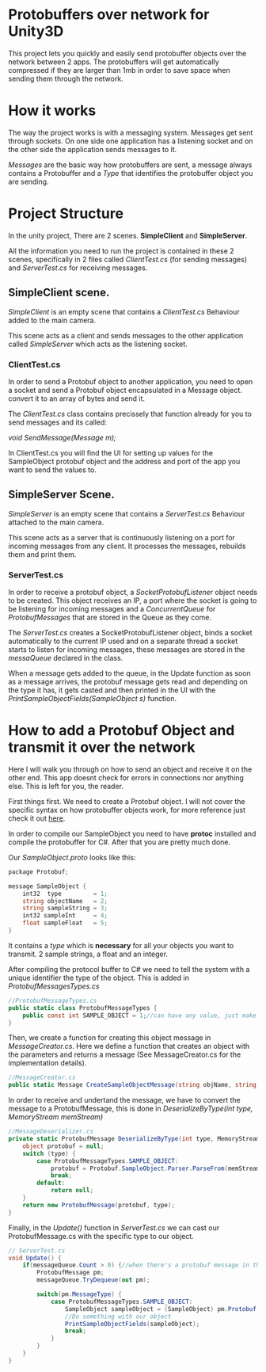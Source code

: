# Protobuffers over network for Unity3D
This project lets you quickly and easily send protobuffer objects over the
network between 2 apps. The protobuffers will get automatically compressed if
they are larger than 1mb in order to save space when sending them through the
network.

# How it works
The way the project works is with a messaging system. Messages get sent
through sockets. On one side one application has a listening socket and on
the other side the application sends messages to it.

*Messages* are the basic way how protobuffers are sent, a message always
contains a Protobuffer and a *Type* that identifies the protobuffer object you
are sending.

# Project Structure
In the unity project, There are 2 scenes. **SimpleClient** and
**SimpleServer**.

All the information you need to run the project is contained in these 2
scenes, specifically in 2 files called *ClientTest.cs* (for sending messages)
and *ServerTest.cs* for receiving messages.

## SimpleClient scene.
*SimpleClient* is an empty scene that contains a *ClientTest.cs* Behaviour
added to the main camera.

This scene acts as a client and sends messages to the other application
called *SimpleServer* which acts as the listening socket.

### ClientTest.cs
In order to send a Protobuf object to another application, you need to open a
socket and send a Protobuf object encapsulated in a Message object. convert it
to an array of bytes and send it.

The *ClientTest.cs* class contains precissely that function already for you to
send messages and its called:

*void SendMessage(Message m);*

In ClientTest.cs you will find the UI for setting up values for the
SampleObject protobuf object and the address and port of the app you want to
send the values to.

## SimpleServer Scene.
*SimpleServer* is an empty scene that contains a *ServerTest.cs* Behaviour
attached to the main camera.

This scene acts as a server that is continuously listening on a port for
incoming messages from any client. It processes the messages, rebuilds them
and print them.

### ServerTest.cs
In order to receive a protobuf object, a *SocketProtobufListener* object
needs to be created. This object receives an IP, a port where the socket
is going to be listening for incoming messages and a *ConcurrentQueue* for
*ProtobufMessages* that are stored in the Queue as they come.

The *ServerTest.cs* creates a SocketProtobufListener object, binds a socket
automatically to the current IP used and on a separate thread a socket starts
to listen for incoming messages, these messages are stored in the
*messaQueue* declared in the class.

When a message gets added to the queue, in the Update function as soon as a
message arrives, the protobuf message gets read and depending on the type it
has, it gets casted and then printed in the UI with the
*PrintSampleObjectFields(SampleObject s)* function.


# How to add a Protobuf Object and transmit it over the network
Here I will walk you through on how to send an object and receive it on the
other end. This app doesnt check for errors in connections nor anything
else. This is left for you, the reader.

First things first. We need to create a Protobuf object. I will not cover the
specific syntax on how protobuffer objects work, for more reference just
check it out [here](https://developers.google.com/protocol-buffers/docs/overview).

In order to compile our SampleObject you need to have **protoc** installed
and compile the protobuffer for C#. After that you are pretty much done.

Our *SampleObject.proto* looks like this:

```csharp
package Protobuf;

message SampleObject {
    int32  type         = 1;
    string objectName   = 2;
    string sampleString = 3;
    int32 sampleInt     = 4;
    float sampleFloat   = 5;
}
```

It contains a *type* which is **necessary** for all your objects you want to
transmit. 2 sample strings, a float and an integer.

After compiling the protocol buffer to C# we need to tell the system with a
unique identifier the type of the object. This is added in  *ProtobufMessagesTypes.cs*

```csharp
//ProtobufMessageTypes.cs
public static class ProtobufMessageTypes {
    public const int SAMPLE_OBJECT = 1;//can have any value, just make sure is unique
}
```

Then, we create a function for creating this object message in
*MessageCreator.cs*. Here we define a function that creates an object with
the parameters and returns a message (See MessageCreator.cs for the
implementation details).

```csharp
//MessageCreator.cs
public static Message CreateSampleObjectMessage(string objName, string sampleStr, int sampleInt, float sampleFloat)
```

In order to receive and undertand the message, we have to convert the message
to a ProtobufMessage, this is done in *DeserializeByType(int type, MemoryStream memStream)*

```csharp
//MessageDeserializer.cs
private static ProtobufMessage DeserializeByType(int type, MemoryStream memStream) {
    object protobuf = null;
    switch (type) {
        case ProtobufMessageTypes.SAMPLE_OBJECT:
            protobuf = Protobuf.SampleObject.Parser.ParseFrom(memStream);
            break;
        default:
            return null;
    }
    return new ProtobufMessage(protobuf, type);
}
```

Finally, in the *Update()* function in *ServerTest.cs* we can cast our
ProtobufMessage.cs with the specific type to our object.

```csharp
// ServerTest.cs
void Update() {
    if(messageQueue.Count > 0) {//when there's a protobuf message in the queue, we print it
        ProtobufMessage pm;
        messageQueue.TryDequeue(out pm);

        switch(pm.MessageType) {
            case ProtobufMessageTypes.SAMPLE_OBJECT:
                SampleObject sampleObject = (SampleObject) pm.Protobuf;
                //Do something with our object
                PrintSampleObjectFields(sampleObject);
                break;
            }
        }
    }
}
```
